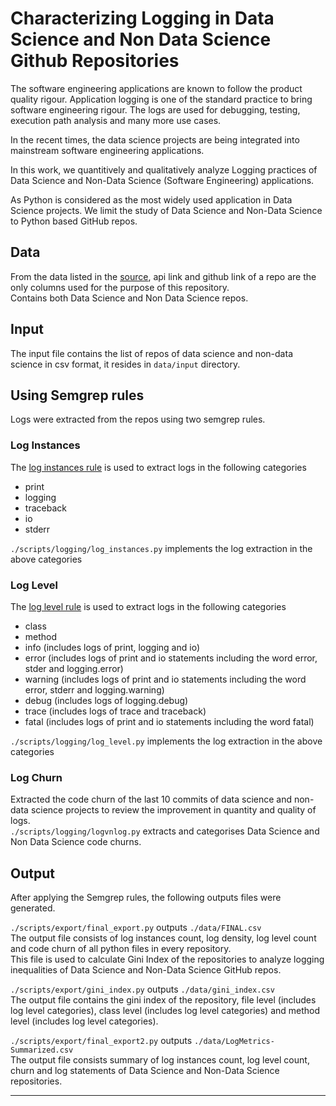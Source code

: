 # Characterizing Logging in Data Science and Non Data Science Github Repositories

The software engineering applications are known to follow the product quality rigour. Application logging is one of the standard practice to bring software engineering rigour. The logs are used for debugging, testing, execution path analysis and many more use cases.

In the recent times, the data science projects are being integrated into mainstream software engineering applications.  

In this work, we quantitively and qualitatively analyze Logging practices of Data Science and Non-Data Science (Software Engineering) applications.

As Python is considered as the most widely used application in Data Science projects.  We limit the study of Data Science and Non-Data Science to Python based GitHub repos.


## Data
From the data listed in the [source](https://github.com/a2i2/mining-data-science-repositories/tree/master/data), api link and github link of a repo are the only columns used for the purpose of this repository.<br>
Contains both Data Science and Non Data Science repos.

## Input
The input file contains the list of repos of data science and non-data science in csv format, it resides in `data/input` directory.

## Using Semgrep rules
Logs were extracted from the repos using two semgrep rules.
### Log Instances
The [log instances rule](https://semgrep.dev/s/KrishnaTejaJ:log-individual2) is used to extract logs in the following categories
* print
* logging
* traceback
* io
* stderr

`./scripts/logging/log_instances.py` implements the log extraction in the above categories

### Log Level
The [log level rule](https://semgrep.dev/s/KrishnaTejaJ:log-level3) is used to extract logs in the following categories
* class
* method
* info (includes logs of print, logging and io)
* error (includes logs of print and io statements including the word error, stder and logging.error)
* warning (includes logs of print and io statements including the word error, stderr and logging.warning)
* debug (includes logs of logging.debug)
* trace (includes logs of trace and traceback)
* fatal (includes logs of print and io statements including the word fatal)

`./scripts/logging/log_level.py` implements the log extraction in the above categories

### Log Churn
Extracted the code churn of the last 10 commits of data science and non-data science projects to review the improvement in quantity and quality of logs.<br>
`./scripts/logging/logvnlog.py` extracts and categorises Data Science and Non Data Science code churns.

## Output
After applying the Semgrep rules, the following outputs files were generated.

`./scripts/export/final_export.py` outputs `./data/FINAL.csv`<br> 
The output file consists of log instances count, log density, log level count and code churn of all python files in every repository.<br>
This file is used to calculate Gini Index of the repositories to analyze logging inequalities of Data Science and Non-Data Science GitHub repos.

`./scripts/export/gini_index.py` outputs `./data/gini_index.csv`<br>
The output file contains the gini index of the repository, file level (includes log level categories), class level (includes log level categories) and method level (includes log level categories).

`./scripts/export/final_export2.py` outputs `./data/LogMetrics-Summarized.csv`<br>
The output file consists summary of log instances count, log level count, churn and log statements of Data Science and Non-Data Science repositories.


___
